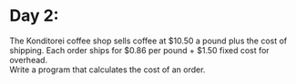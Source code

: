 # Day 2:

The Konditorei coffee shop sells coffee at $10.50 a pound plus the cost of shipping. Each order ships for $0.86 per pound + $1.50 
fixed cost for overhead. 
<br/>Write a program that calculates the cost of an order. 
